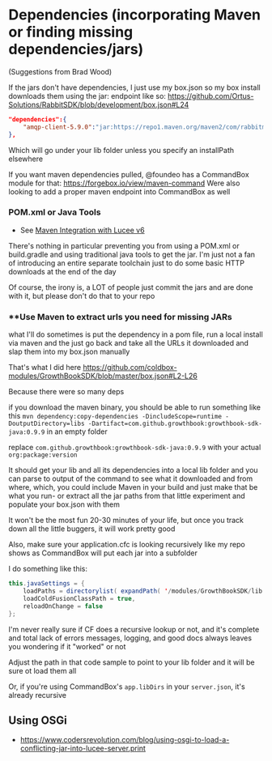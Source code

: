 # Dependencies (incorporating Maven or finding missing dependencies/jars)

(Suggestions from Brad Wood)

If the jars don't have dependencies, I just use my box.json so my box install downloads them
using the jar: endpoint like so:
https://github.com/Ortus-Solutions/RabbitSDK/blob/development/box.json#L24

```json
"dependencies":{
    "amqp-client-5.9.0":"jar:https://repo1.maven.org/maven2/com/rabbitmq/amqp-client/5.9.0/amqp-client-5.9.0.jar"
},
```

Which will go under your lib folder unless you specify an installPath elsewhere

If you want maven dependencies pulled,
@foundeo has a CommandBox module for that: https://forgebox.io/view/maven-command
Were also looking to add a proper maven endpoint into CommandBox as well

### POM.xml or Java Tools

- See [Maven Integration with Lucee v6](https://dev.lucee.org/t/interacting-with-java-libraries-in-lucee-6-2/14362)

There's nothing in particular preventing you from using a POM.xml or build.gradle and using traditional java tools to get the jar. I'm just not a fan of introducing an entire separate toolchain just to do some basic HTTP downloads at the end of the day

Of course, the irony is, a LOT of people just commit the jars and are done with it, but please don't do that to your repo

### \*\*Use Maven to extract urls you need for missing JARs

what I'll do sometimes is put the dependency in a pom file, run a local install via maven and the just go back and take all the URLs it downloaded and slap them into my box.json manually

That's what I did here
https://github.com/coldbox-modules/GrowthBookSDK/blob/master/box.json#L2-L26

Because there were so many deps

if you download the maven binary, you should be able to run something like this
`mvn dependency:copy-dependencies -DincludeScope=runtime -DoutputDirectory=libs -Dartifact=com.github.growthbook:growthbook-sdk-java:0.9.9`
in an empty folder

replace `com.github.growthbook:growthbook-sdk-java:0.9.9` with your actual `org:package:version`

It should get your lib and all its dependencies into a local lib folder and you can parse to output of the command to see what it downloaded and from where, which, you could include Maven in your build and just make that be what you run- or extract all the jar paths from that little experiment and populate your box.json with them

It won't be the most fun 20-30 minutes of your life, but once you track down all the little buggers, it will work pretty good

Also, make sure your application.cfc is looking recursively like my repo shows as CommandBox will put each jar into a subfolder

I do something like this:

```java
this.javaSettings = {
	loadPaths = directorylist( expandPath( '/modules/GrowthBookSDK/lib' ), true, 'array', '*jar' ),
	loadColdFusionClassPath = true,
	reloadOnChange = false
};
```

I'm never really sure if CF does a recursive lookup or not, and it's complete and total lack of errors messages, logging, and good docs always leaves you wondering if it "worked" or not

Adjust the path in that code sample to point to your lib folder and it will be sure ot load them all

Or, if you're using CommandBox's `app.libDirs` in your `server.json`, it's already recursive

## Using OSGi

- https://www.codersrevolution.com/blog/using-osgi-to-load-a-conflicting-jar-into-lucee-server.print
